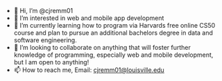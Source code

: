 - 👋 Hi, I’m @cjremm01
- 👀 I’m interested in web and mobile app development
- 🌱 I’m currently learning how to program via Harvards free online CS50 course and plan to pursue an additional bachelors degree in data and software engineering.
- 💞️ I’m looking to collaborate on anything that will foster further knowledge of programming, especially web and mobile development, but I am open to anything!
- 📫 How to reach me, 
Email: cjremm01@louisville.edu


<!---
cjremm01/cjremm01 is a ✨ special ✨ repository because its `README.md` (this file) appears on your GitHub profile.
You can click the Preview link to take a look at your changes.
--->
